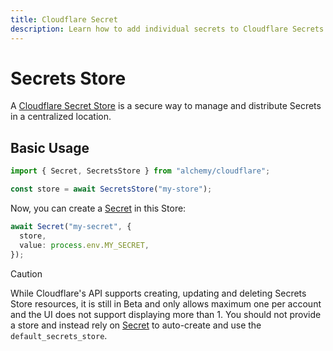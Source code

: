 ```yaml
---
title: Cloudflare Secret
description: Learn how to add individual secrets to Cloudflare Secrets Store for fine-grained secret management.
---
```


# Secrets Store

A [Cloudflare Secret Store](https://developers.cloudflare.com/secrets-store/) is a secure way to manage and distribute Secrets in a centralized location.

## Basic Usage

```ts
import { Secret, SecretsStore } from "alchemy/cloudflare";

const store = await SecretsStore("my-store");
```

Now, you can create a [Secret](./secret.md) in this Store:

```ts
await Secret("my-secret", {
  store,
  value: process.env.MY_SECRET,
});
```

> [!CAUTION]
> While Cloudflare's API supports creating, updating and deleting Secrets Store resources, it is still in Beta and only allows maximum one per account and the UI does not support displaying more than 1. You should not provide a store and instead rely on [Secret](./secret.md) to auto-create and use the `default_secrets_store`.
